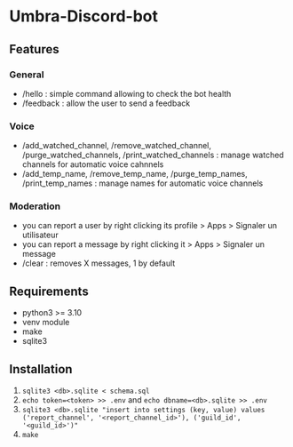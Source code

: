 # Umbra-Discord-bot

## Features

### General

- /hello : simple command allowing to check the bot health
- /feedback : allow the user to send a feedback

### Voice

- /add_watched_channel, /remove_watched_channel, /purge_watched_channels, /print_watched_channels : manage watched channels for automatic voice cahnnels
- /add_temp_name, /remove_temp_name, /purge_temp_names, /print_temp_names : manage names for automatic voice channels

### Moderation

- you can report a user by right clicking its profile > Apps > Signaler un utilisateur
- you can report a message by right clicking it > Apps > Signaler un message
- /clear : removes X messages, 1 by default

## Requirements

- python3 >= 3.10
- venv module
- make
- sqlite3

## Installation

1. `sqlite3 <db>.sqlite < schema.sql`
2. `echo token=<token> >> .env` and `echo dbname=<db>.sqlite >> .env`
3. `sqlite3 <db>.sqlite "insert into settings (key, value) values ('report_channel', '<report_channel_id>'), ('guild_id', '<guild_id>')"`
4. `make`